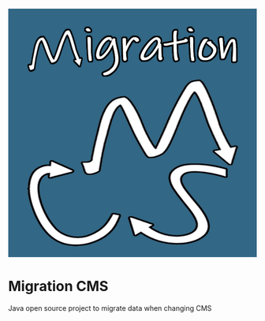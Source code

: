 ![migration-cms](https://github.com/Patrice-H/migrationcms/blob/main/src/assets/logo1.3.0.jpg)

# Migration CMS

Java open source project to migrate data when changing CMS
